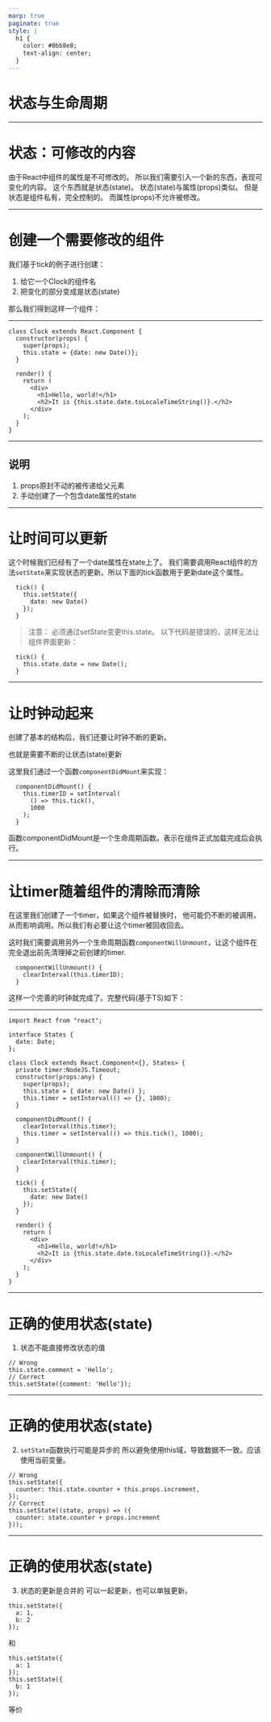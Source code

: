 ```yaml
---
marp: true
paginate: true
style: |
  h1 {
    color: #0bb8e8;
    text-align: center;
  }
---
```


# 状态与生命周期

---

# 状态：可修改的内容

由于React中组件的属性是不可修改的。
所以我们需要引入一个新的东西，表现可变化的内容。
这个东西就是状态(state)。
状态(state)与属性(props)类似。
但是状态是组件私有，完全控制的。
而属性(props)不允许被修改。

---
# 创建一个需要修改的组件

我们基于tick的例子进行创建：

1. 给它一个Clock的组件名
2. 把变化的部分变成是状态(state)

那么我们得到这样一个组件：

---

```
class Clock extends React.Component {
  constructor(props) {
    super(props);
    this.state = {date: new Date()};
  }

  render() {
    return (
      <div>
        <h1>Hello, world!</h1>
        <h2>It is {this.state.date.toLocaleTimeString()}.</h2>
      </div>
    );
  }
}
```
---
## 说明

1. props原封不动的被传递给父元素
2. 手动创建了一个包含date属性的state

---

# 让时间可以更新

这个时候我们已经有了一个date属性在state上了。
我们需要调用React组件的方法`setState`来实现状态的更新。所以下面的tick函数用于更新date这个属性。

```
  tick() {
    this.setState({
      date: new Date()
    });
  }
```

>注意： 必须通过setState变更this.state。
>以下代码是错误的，这样无法让组件界面更新：
```
  tick() {
    this.state.date = new Date();
  }
```



---

# 让时钟动起来

创建了基本的结构后，我们还要让时钟不断的更新。

也就是需要不断的让状态(state)更新

这里我们通过一个函数`componentDidMount`来实现：

```
  componentDidMount() {
    this.timerID = setInterval(
      () => this.tick(),
      1000
    );
  }
```

函数componentDidMount是一个生命周期函数。表示在组件正式加载完成后会执行。

---

# 让timer随着组件的清除而清除
在这里我们创建了一个timer，如果这个组件被替换时，
他可能仍不断的被调用，从而影响调用。所以我们有必要让这个timer被回收回去。

这时我们需要调用另外一个生命周期函数`componentWillUnmount`，让这个组件在完全退出前先清理掉之前创建的timer.

```
  componentWillUnmount() {
    clearInterval(this.timerID);
  }
```

这样一个完善的时钟就完成了。完整代码(基于TS)如下：

---
```
import React from "react";

interface States {
  date: Date;
};

class Clock extends React.Component<{}, States> {
  private timer:NodeJS.Timeout;
  constructor(props:any) {
    super(props);
    this.state = { date: new Date() };
    this.timer = setInterval(() => {}, 1000);
  }

  componentDidMount() {
    clearInterval(this.timer);
    this.timer = setInterval(() => this.tick(), 1000);
  }

  componentWillUnmount() {
    clearInterval(this.timer);
  }

  tick() {
    this.setState({
      date: new Date()
    });
  }

  render() {
    return (
      <div>
        <h1>Hello, world!</h1>
        <h2>It is {this.state.date.toLocaleTimeString()}.</h2>
      </div>
    );
  }
}
```
---

# 正确的使用状态(state)

1. 状态不能直接修改状态的值
```
// Wrong
this.state.comment = 'Hello';
// Correct
this.setState({comment: 'Hello'});
```

---
# 正确的使用状态(state)

2. `setState`函数执行可能是异步的
所以避免使用this域，导致数据不一致。应该使用当前变量。
```
// Wrong
this.setState({
  counter: this.state.counter + this.props.increment,
});
// Correct
this.setState((state, props) => ({
  counter: state.counter + props.increment
}));
```

---
# 正确的使用状态(state)

3. 状态的更新是合并的
可以一起更新，也可以单独更新。

```
this.setState({
  a: 1,
  b: 2
});
```
和
```
this.setState({
  a: 1
});
this.setState({
  b: 1
});
```
等价








